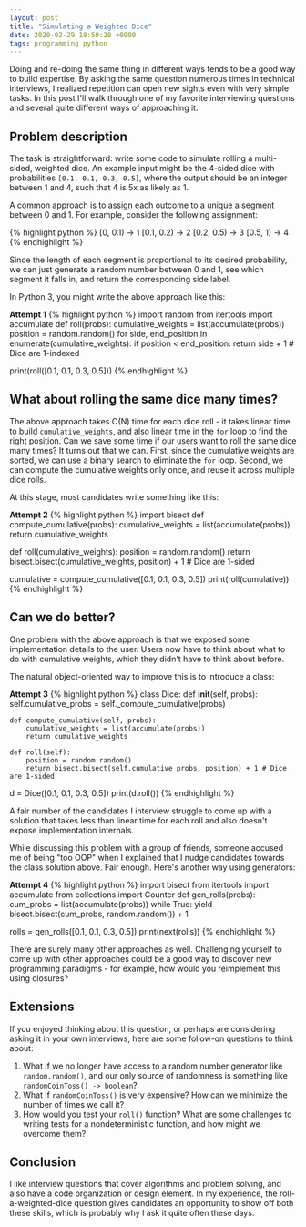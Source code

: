 ```yaml
---
layout: post
title: "Simulating a Weighted Dice"
date: 2020-02-29 18:50:20 +0000
tags: programming python
---
```


Doing and re-doing the same thing in different ways tends to be a good way to build expertise. By asking the same question numerous times in technical interviews, I realized repetition can open new sights even with very simple tasks.  In this post I'll walk through one of my favorite interviewing questions and several quite different ways of approaching it.


## Problem description

The task is straightforward: write some code to simulate rolling a multi-sided, weighted dice. An example input might be the 4-sided dice with probabilities `[0.1, 0.1, 0.3, 0.5]`, where the output should be an integer between 1 and 4, such that 4 is 5x as likely as 1.

A common approach is to assign each outcome to a unique a segment between 0 and 1. For example, consider the following assignment:

{% highlight python %}
[0, 0.1) -> 1
[0.1, 0.2) -> 2
[0.2, 0.5) -> 3
[0.5, 1) -> 4
{% endhighlight %}

Since the length of each segment is proportional to its desired probability, we can just generate a random number between 0 and 1, see which segment it falls in, and return the corresponding side label.

In Python 3, you might write the above approach like this:

**Attempt 1**
{% highlight python %}
import random
from itertools import accumulate
def roll(probs):
    cumulative_weights = list(accumulate(probs))
    position = random.random()
    for side, end_position in enumerate(cumulative_weights):
        if position < end_position:
            return side + 1 # Dice are 1-indexed

print(roll([0.1, 0.1, 0.3, 0.5]))
{% endhighlight %}

## What about rolling the same dice many times?

The above approach takes O(N) time for each dice roll - it takes linear time to build `cumulative_weights`, and also linear time in the `for` loop to find the right position. Can we save some time if our users want to roll the same dice many times? It turns out that we can. First, since the cumulative weights are sorted, we can use a binary search to eliminate the `for` loop. Second, we can compute the cumulative weights only once, and reuse it across multiple dice rolls.

At this stage, most candidates write something like this:

**Attempt 2**
{% highlight python %}
import bisect
def compute_cumulative(probs):
    cumulative_weights = list(accumulate(probs))
    return cumulative_weights

def roll(cumulative_weights):
    position = random.random()
    return bisect.bisect(cumulative_weights, position) + 1 # Dice are 1-sided


cumulative = compute_cumulative([0.1, 0.1, 0.3, 0.5])
print(roll(cumulative))
{% endhighlight %}

## Can we do better?

One problem with the above approach is that we exposed some implementation details to the user. Users now have to think about what to do with cumulative weights, which they didn't have to think about before.

The natural object-oriented way to improve this is to introduce a class:

**Attempt 3**
{% highlight python %}
class Dice:
    def __init__(self, probs):
        self.cumulative_probs = self._compute_cumulative(probs)

    def compute_cumulative(self, probs):
        cumulative_weights = list(accumulate(probs))
        return cumulative_weights

    def roll(self):
        position = random.random()
        return bisect.bisect(self.cumulative_probs, position) + 1 # Dice are 1-sided

d = Dice([0.1, 0.1, 0.3, 0.5])
print(d.roll())
{% endhighlight %}

A fair number of the candidates I interview struggle to come up with a solution that takes less than linear time for each roll and also doesn't expose implementation internals.

While discussing this problem with a group of friends, someone accused me of being "too OOP" when I explained that I nudge candidates towards the class solution above. Fair enough. Here's another way using generators:

**Attempt 4**
{% highlight python %}
import bisect
from itertools import accumulate
from collections import Counter
def gen_rolls(probs):
    cum_probs = list(accumulate(probs))
    while True:
        yield bisect.bisect(cum_probs, random.random()) + 1


rolls = gen_rolls([0.1, 0.1, 0.3, 0.5])
print(next(rolls))
{% endhighlight %}

There are surely many other approaches as well. Challenging yourself to come up with other approaches could be a good way to discover new programming paradigms - for example, how would you reimplement this using closures?

## Extensions

If you enjoyed thinking about this question, or perhaps are considering asking it in your own interviews, here are some follow-on questions to think about:

1. What if we no longer have access to a random number generator like `random.random()`, and our only source of randomness is something like `randomCoinToss() -> boolean`?
2. What if `randomCoinToss()` is very expensive? How can we minimize the number of times we call it?
3. How would you test your `roll()` function? What are some challenges to writing tests for a nondeterministic function, and how might we overcome them?

## Conclusion

I like interview questions that cover algorithms and problem solving, and also have a code organization or design element. In my experience, the roll-a-weighted-dice question gives candidates an opportunity to show off both these skills, which is probably why I ask it quite often these days.
